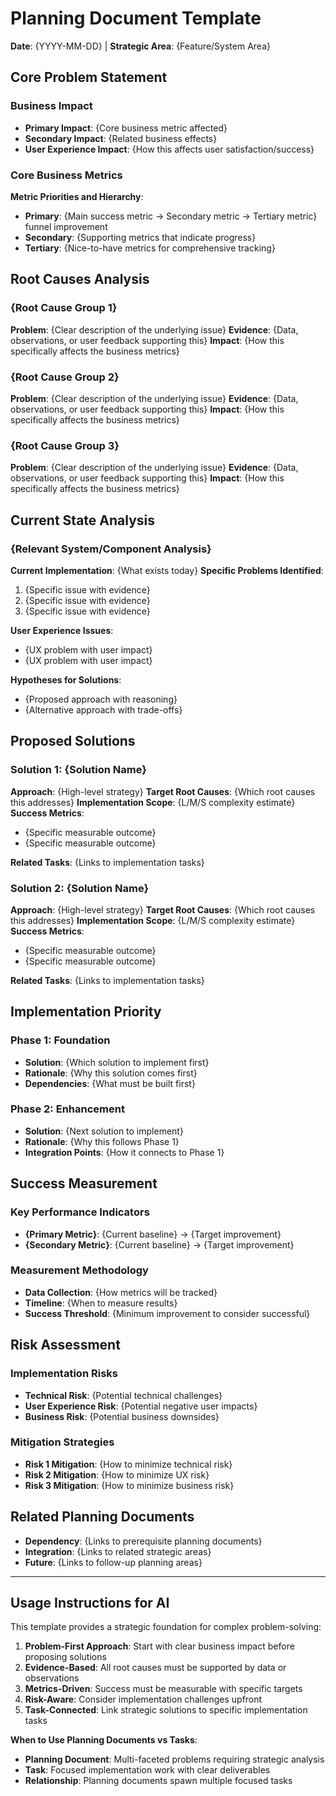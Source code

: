 # Planning Document Template

**Date**: {YYYY-MM-DD} | **Strategic Area**: {Feature/System Area}

## Core Problem Statement

### Business Impact
- **Primary Impact**: {Core business metric affected}
- **Secondary Impact**: {Related business effects}
- **User Experience Impact**: {How this affects user satisfaction/success}

### Core Business Metrics
**Metric Priorities and Hierarchy**:
- **Primary**: {Main success metric → Secondary metric → Tertiary metric} funnel improvement
- **Secondary**: {Supporting metrics that indicate progress}
- **Tertiary**: {Nice-to-have metrics for comprehensive tracking}

## Root Causes Analysis

### {Root Cause Group 1}
**Problem**: {Clear description of the underlying issue}
**Evidence**: {Data, observations, or user feedback supporting this}
**Impact**: {How this specifically affects the business metrics}

### {Root Cause Group 2}
**Problem**: {Clear description of the underlying issue}
**Evidence**: {Data, observations, or user feedback supporting this}
**Impact**: {How this specifically affects the business metrics}

### {Root Cause Group 3}
**Problem**: {Clear description of the underlying issue}
**Evidence**: {Data, observations, or user feedback supporting this}
**Impact**: {How this specifically affects the business metrics}

## Current State Analysis

### {Relevant System/Component Analysis}
**Current Implementation**: {What exists today}
**Specific Problems Identified**:
1. {Specific issue with evidence}
2. {Specific issue with evidence}
3. {Specific issue with evidence}

**User Experience Issues**:
- {UX problem with user impact}
- {UX problem with user impact}

**Hypotheses for Solutions**:
- {Proposed approach with reasoning}
- {Alternative approach with trade-offs}

## Proposed Solutions

### Solution 1: {Solution Name}
**Approach**: {High-level strategy}
**Target Root Causes**: {Which root causes this addresses}
**Implementation Scope**: {L/M/S complexity estimate}
**Success Metrics**: 
- {Specific measurable outcome}
- {Specific measurable outcome}

**Related Tasks**: {Links to implementation tasks}

### Solution 2: {Solution Name}
**Approach**: {High-level strategy}
**Target Root Causes**: {Which root causes this addresses}
**Implementation Scope**: {L/M/S complexity estimate}
**Success Metrics**: 
- {Specific measurable outcome}
- {Specific measurable outcome}

**Related Tasks**: {Links to implementation tasks}

## Implementation Priority

### Phase 1: Foundation
- **Solution**: {Which solution to implement first}
- **Rationale**: {Why this solution comes first}
- **Dependencies**: {What must be built first}

### Phase 2: Enhancement
- **Solution**: {Next solution to implement}
- **Rationale**: {Why this follows Phase 1}
- **Integration Points**: {How it connects to Phase 1}

## Success Measurement

### Key Performance Indicators
- **{Primary Metric}**: {Current baseline} → {Target improvement}
- **{Secondary Metric}**: {Current baseline} → {Target improvement}

### Measurement Methodology
- **Data Collection**: {How metrics will be tracked}
- **Timeline**: {When to measure results}
- **Success Threshold**: {Minimum improvement to consider successful}

## Risk Assessment

### Implementation Risks
- **Technical Risk**: {Potential technical challenges}
- **User Experience Risk**: {Potential negative user impacts}
- **Business Risk**: {Potential business downsides}

### Mitigation Strategies
- **Risk 1 Mitigation**: {How to minimize technical risk}
- **Risk 2 Mitigation**: {How to minimize UX risk}
- **Risk 3 Mitigation**: {How to minimize business risk}

## Related Planning Documents
- **Dependency**: {Links to prerequisite planning documents}
- **Integration**: {Links to related strategic areas}
- **Future**: {Links to follow-up planning areas}

---

## Usage Instructions for AI

This template provides a strategic foundation for complex problem-solving:

1. **Problem-First Approach**: Start with clear business impact before proposing solutions
2. **Evidence-Based**: All root causes must be supported by data or observations
3. **Metrics-Driven**: Success must be measurable with specific targets
4. **Risk-Aware**: Consider implementation challenges upfront
5. **Task-Connected**: Link strategic solutions to specific implementation tasks

**When to Use Planning Documents vs Tasks**:
- **Planning Document**: Multi-faceted problems requiring strategic analysis
- **Task**: Focused implementation work with clear deliverables
- **Relationship**: Planning documents spawn multiple focused tasks